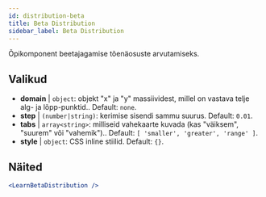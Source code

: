 ```yaml
---
id: distribution-beta
title: Beta Distribution
sidebar_label: Beta Distribution
---
```


Õpikomponent beetajagamise tõenäosuste arvutamiseks.

## Valikud

* __domain__ | `object`: objekt "x" ja "y" massiividest, millel on vastava telje alg- ja lõpp-punktid.. Default: `none`.
* __step__ | `(number|string)`: kerimise sisendi sammu suurus. Default: `0.01`.
* __tabs__ | `array<string>`: milliseid vahekaarte kuvada (kas "väiksem", "suurem" või "vahemik").. Default: `[
  'smaller',
  'greater',
  'range'
]`.
* __style__ | `object`: CSS inline stiilid. Default: `{}`.


## Näited

```jsx live
<LearnBetaDistribution />
```

